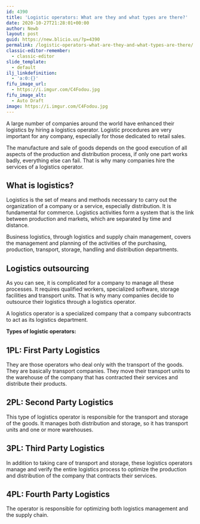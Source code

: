 ```yaml
---
id: 4390
title: 'Logistic operators: What are they and what types are there?'
date: 2020-10-27T21:28:01+00:00
author: Newb
layout: post
guid: https://new.blicio.us/?p=4390
permalink: /logistic-operators-what-are-they-and-what-types-are-there/
classic-editor-remember:
  - classic-editor
slide_template:
  - default
ilj_linkdefinition:
  - 'a:0:{}'
fifu_image_url:
  - https://i.imgur.com/C4Fodou.jpg
fifu_image_alt:
  - Auto Draft
image: https://i.imgur.com/C4Fodou.jpg
---
```

A large number of companies around the world have enhanced their logistics by hiring a logistics operator. Logistic procedures are very important for any company, especially for those dedicated to retail sales.

The manufacture and sale of goods depends on the good execution of all aspects of the production and distribution process, if only one part works badly, everything else can fail. That is why many companies hire the services of a logistics operator.

## What is logistics?

Logistics is the set of means and methods necessary to carry out the organization of a company or a service, especially distribution. It is fundamental for commerce. Logistics activities form a system that is the link between production and markets, which are separated by time and distance. 

Business logistics, through logistics and supply chain management, covers the management and planning of the activities of the purchasing, production, transport, storage, handling and distribution departments.

## Logistics outsourcing

As you can see, it is complicated for a company to manage all these processes. It requires qualified workers, specialized software, storage facilities and transport units. That is why many companies decide to outsource their logistics through a logistics operator.

A logistics operator is a specialized company that a company subcontracts to act as its logistics department.

**Types of logistic operators:**

## 1PL: First Party Logistics

They are those operators who deal only with the transport of the goods. They are basically transport companies. They move their transport units to the warehouse of the company that has contracted their services and distribute their products.

## 2PL: Second Party Logistics

This type of logistics operator is responsible for the transport and storage of the goods. It manages both distribution and storage, so it has transport units and one or more warehouses.

## 3PL: Third Party Logistics

In addition to taking care of transport and storage, these logistics operators manage and verify the entire logistics process to optimize the production and distribution of the company that contracts their services.

## 4PL: Fourth Party Logistics

The operator is responsible for optimizing both logistics management and the supply chain.